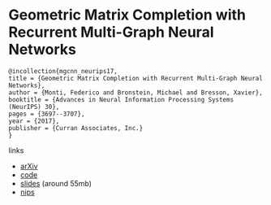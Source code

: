 # Geometric Matrix Completion with Recurrent Multi-Graph Neural Networks

```
@incollection{mgcnn_neurips17,
title = {Geometric Matrix Completion with Recurrent Multi-Graph Neural Networks},
author = {Monti, Federico and Bronstein, Michael and Bresson, Xavier},
booktitle = {Advances in Neural Information Processing Systems (NeurIPS) 30},
pages = {3697--3707},
year = {2017},
publisher = {Curran Associates, Inc.}
}
```
links
- [arXiv](https://arxiv.org/abs/1704.06803)
- [code](https://github.com/fmonti/mgcnn)
- [slides](https://www.dropbox.com/s/cz2tez4v2yccbkd/talk_Newton_01Nov17.pdf?dl=0#) (around 55mb)
- [nips](http://papers.nips.cc/paper/6960-geometric-matrix-completion-with-recurrent-multi-graph-neural-networks)

